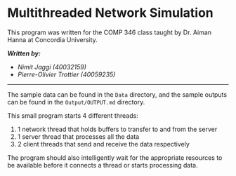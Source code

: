 # Multithreaded Network Simulation

This program was written for the COMP 346 class taught by Dr. Aiman Hanna at Concordia University.

***Written by:***
- *Nimit Jaggi (40032159)*
- *Pierre-Olivier Trottier (40059235)*

---

The sample data can be found in the `Data` directory, and the sample outputs can be found in the `Output/OUTPUT.md` directory.

This small program starts 4 different threads: 

1) 1 network thread that holds buffers to transfer to and from the server
1) 1 server thread that processes all the data
1) 2 client threads that send and receive the data respectively

The program should also intelligently wait for the appropriate resources to be available before it connects a thread or starts processing data.